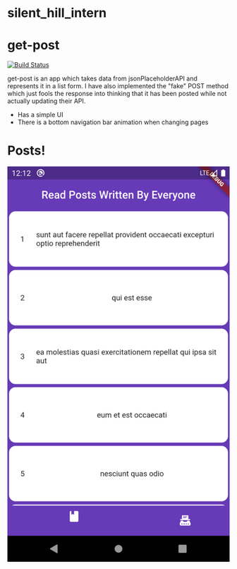 # silent_hill_intern


# get-post


[![Build Status](https://travis-ci.org/joemccann/dillinger.svg?branch=master)](https://travis-ci.org/joemccann/dillinger)

get-post is an app which takes data from jsonPlaceholderAPI and represents it in a list form.
I have also implemented the "fake" POST method which just fools the response into thinking that it has been posted while not actually updating their API. 

  - Has a simple UI
  - There is a bottom navigation bar animation when changing pages

# Posts!
![ss of home page](https://github.com/Ayushbrainer/get-post/blob/master/Screenshot_1608921754.png)
